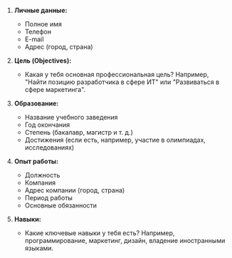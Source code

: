 1. **Личные данные:**  
   - Полное имя  
   - Телефон  
   - E-mail  
   - Адрес (город, страна)  

2. **Цель (Objectives):**  
   - Какая у тебя основная профессиональная цель? Например, "Найти позицию разработчика в сфере ИТ" или "Развиваться в сфере маркетинга".  

3. **Образование:**  
   - Название учебного заведения  
   - Год окончания  
   - Степень (бакалавр, магистр и т. д.)  
   - Достижения (если есть, например, участие в олимпиадах, исследованиях)  

4. **Опыт работы:**  
   - Должность  
   - Компания  
   - Адрес компании (город, страна)  
   - Период работы  
   - Основные обязанности  

5. **Навыки:**  
   - Какие ключевые навыки у тебя есть? Например, программирование, маркетинг, дизайн, владение иностранными языками.  
